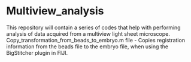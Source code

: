 # Multiview_analysis

This repository will contain a series of codes that help with performing analysis of data acquired from a multiview light sheet microscope.
Copy_transformation_from_beads_to_embryo.m file - Copies registration information from the beads file to the embryo file, when using the BigStitcher plugin in FIJI.
